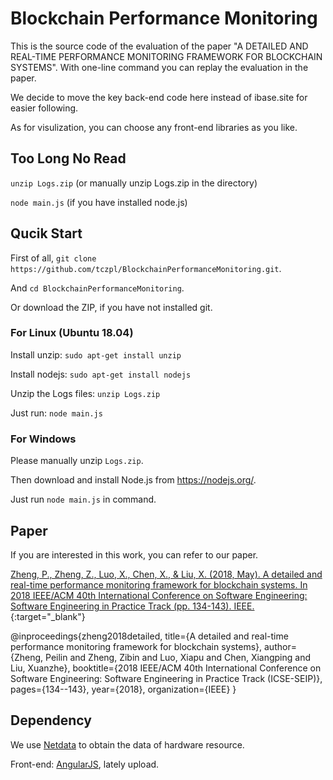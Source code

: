 # Blockchain Performance Monitoring

This is the source code of the evaluation of the paper "A DETAILED AND REAL-TIME PERFORMANCE MONITORING FRAMEWORK FOR BLOCKCHAIN SYSTEMS".
With one-line command you can replay the evaluation in the paper.

We decide to move the key back-end code here instead of ibase.site for easier following. 

As for visulization, you can choose any front-end libraries as you like.


## Too Long No Read

`unzip Logs.zip` (or manually unzip Logs.zip in the directory)

`node main.js` (if you have installed node.js)


## Qucik Start

First of all, `git clone https://github.com/tczpl/BlockchainPerformanceMonitoring.git`.

And `cd BlockchainPerformanceMonitoring`.

Or download the ZIP, if you have not installed git.

### For Linux (Ubuntu 18.04)

Install unzip: `sudo apt-get install unzip`

Install nodejs: `sudo apt-get install nodejs`

Unzip the Logs files: `unzip Logs.zip`

Just run: `node main.js`

### For Windows
Please manually unzip `Logs.zip`.

Then download and install Node.js from <https://nodejs.org/>.

Just run `node main.js` in command.

## Paper
If you are interested in this work, you can refer to our paper.

[Zheng, P., Zheng, Z., Luo, X., Chen, X., & Liu, X. (2018, May). A detailed and real-time performance monitoring framework for blockchain systems. In 2018 IEEE/ACM 40th International Conference on Software Engineering: Software Engineering in Practice Track (pp. 134-143). IEEE.](http://xblock.pro/files/pl/a-detailed-and-real-time-performance-monitoring-framework-for-blockchain-systems.pdf){:target="_blank"}


@inproceedings{zheng2018detailed,
  title={A detailed and real-time performance monitoring framework for blockchain systems},
  author={Zheng, Peilin and Zheng, Zibin and Luo, Xiapu and Chen, Xiangping and Liu, Xuanzhe},
  booktitle={2018 IEEE/ACM 40th International Conference on Software Engineering: Software Engineering in Practice Track (ICSE-SEIP)},
  pages={134--143},
  year={2018},
  organization={IEEE}
}

## Dependency
We use [Netdata](https://github.com/netdata/netdata) to obtain the data of hardware resource.

Front-end: [AngularJS](https://angularjs.org/), lately upload.
